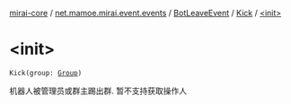 [mirai-core](../../../index.md) / [net.mamoe.mirai.event.events](../../index.md) / [BotLeaveEvent](../index.md) / [Kick](index.md) / [&lt;init&gt;](./-init-.md)

# &lt;init&gt;

`Kick(group: `[`Group`](../../../net.mamoe.mirai.contact/-group/index.md)`)`

机器人被管理员或群主踢出群. 暂不支持获取操作人

